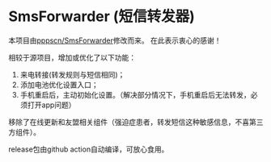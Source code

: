 # SmsForwarder (短信转发器) 



本项目由[pppscn/SmsForwarder](https://github.com/pppscn/SmsForwarder)修改而来。
在此表示衷心的感谢！



相较于源项目，增加或优化了以下功能：

1. 来电转接(转发规则与短信相同)；
2. 添加电池优化设置入口；
3. 手机重启后，主动初始化设置。（解决部分情况下，手机重启后无法转发，必须打开app问题）



移除了在线更新和友盟相关组件（强迫症患者，转发短信这种敏感信息，不喜第三方组件）。

release包由github action自动编译，可放心食用。
